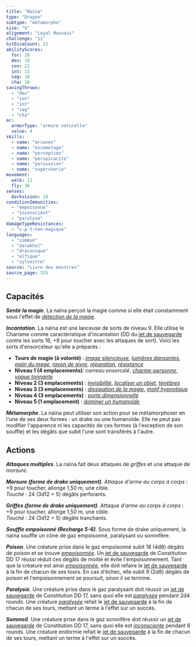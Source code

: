 ```yaml
---
title: "Naïna"
type: "Dragon"
subtype: "métamorphe"
size: "G"
alignment: "Loyal Mauvais"
challenge: "11"
hitDiceCount: 22
abilityScores:
  for: 20
  dex: 16
  con: 21
  int: 15
  sag: 18
  cha: 18
savingThrows:
  - "dex"
  - "con"
  - "int"
  - "sag"
  - "cha"
ac:
  armorType: "armure naturelle"
  value: 4
skills:
  - name: "arcanes"
  - name: "escamotage"
  - name: "perception"
  - name: "perspicacite"
  - name: "persuasion"
  - name: "supercherie"
movement:
  walk: 12
  fly: 36
senses:
  darkvision: 18
conditionImmunities:
  - "empoisonne"
  - "inconscient"
  - "paralyse"
damageTypeResistances:
  - "c-p-t-non-magique"
languages:
  - "commun"
  - "darakhul"
  - "draconique"
  - "elfique"
  - "sylvestre"
source: "Livre des monstres"
source_page: 315
---
```

## Capacités
_**Sentir la magie**_. La naïna perçoit la magie comme si elle était constamment sous l'effet de [_détection de la magie_](/grimoire/detection-de-la-magie/).

_**Incantation**_. La naïna est une lanceuse de sorts de niveau 9. Elle utilise le Charisme comme caractéristique d'incantation (DD du [jet de sauvegarde](/utiliser-les-caracteristiques/#jets-de-sauvegarde) contre les sorts 16, +8 pour toucher avec les attaques de sort). Voici les sorts d'ensorceleur qu'elle a préparés :
* **Tours de magie (à volonté)** : [_image silencieuse_](/grimoire/image-silencieuse/), [_lumières dansantes_](/grimoire/lumieres-dansantes/), [_main du mage_](/grimoire/main-du-mage/), [_rayon de givre_](/grimoire/rayon-de-givre/), [_réparation_](/grimoire/reparation/), [_résistance_](/grimoire/resistance/)
* **Niveau 1 (4 emplacements)**: _carreau ensorcelé_, [_charme-personne_](/grimoire/charme-personne/), [_vague tonnante_](/grimoire/vague-tonnante/)
* **Niveau 2 (3 emplacements)** : [_invisibilité_](/grimoire/invisibilite/), [_localiser un objet_](/grimoire/localiser-un-objet/), [_ténèbres_](/grimoire/tenebres/)
* **Niveau 3 (3 emplacements)** : [_dissipation de la magie_](/grimoire/dissipation-de-la-magie/), [_motif hypnotique_](/grimoire/motif-hypnotique/)
* **Niveau 4 (3 emplacements)** : [_porte dimensionnelle_](/grimoire/porte-dimensionnelle/)
* **Niveau 5 (1 emplacement)** : [_dominer un humanoïde_](/grimoire/dominer-un-humanoide/)

_**Métamorphe**_. La naïna peut utiliser son action pour se métamorphoser en l'une de ses deux formes : un drake ou une humanoïde. Elle ne peut pas modifier l'apparence ni les capacités de ces formes (à l'exception de son souffle) et les dégâts que subit l'une sont transférés à l'autre.

## Actions
_**Attaques multiples**_. La naïna fait deux attaques de _griffes_ et une attaque de _morsure_.

_**Morsure (forme de drake uniquement)**_. _Attaque d'arme au corps à corps_ : +9 pour toucher, allonge 1,50 m, une cible.  
_Touché_ : 24 (3d12 + 5) dégâts perforants.

_**Griffes (forme de drake uniquement)**_. _Attaque d'arme au corps à corps_ : +9 pour toucher, allonge 1,50 m, une cible.  
_Touché_ : 24 (3d12 + 5) dégâts tranchants.

_**Souffle empoisonné (Recharge 5-6)**_. Sous forme de drake uniquement, la naïna souffle un cône de gaz empoisonné, paralysant ou somnifère.

_**Poison**_. Une créature prise dans le gaz empoisonné subit 18 (4d8) dégâts de poison et se trouve [_empoisonnée_](/gerer-la-sante-du-personnage/#empoisonne). Un [jet de sauvegarde](/utiliser-les-caracteristiques/#jets-de-sauvegarde) de Constitution DD 17 réussi réduit ces dégâts de moitié et évite l'empoisonnement. Tant que la créature est ainsi [_empoisonnée_](/gerer-la-sante-du-personnage/#empoisonne), elle doit refaire le [jet de sauvegarde](/utiliser-les-caracteristiques/#jets-de-sauvegarde) à la fin de chacun de ses tours. En cas d'échec, elle subit 9 (2d8) dégâts de poison et l'empoisonnement se poursuit, sinon il se termine.

_**Paralysie**_. Une créature prise dans le gaz paralysant doit réussir un [jet de sauvegarde](/utiliser-les-caracteristiques/#jets-de-sauvegarde) de Constitution DD 17, sans quoi elle est [_paralysée_](/gerer-la-sante-du-personnage/#paralyse) pendant 2d4 rounds. Une créature [_paralysée_](/gerer-la-sante-du-personnage/#paralyse) refait le [jet de sauvegarde](/utiliser-les-caracteristiques/#jets-de-sauvegarde) à la fin de chacun de ses tours, mettant un terme à l'effet sur un succès.

_**Sommeil**_. Une créature prise dans le gaz somnifère doit réussir un [jet de sauvegarde](/utiliser-les-caracteristiques/#jets-de-sauvegarde) de Constitution DD 17, sans quoi elle est [_inconsciente_](/gerer-la-sante-du-personnage/#inconscient) pendant 6 rounds. Une créature endormie refait le [jet de sauvegarde](/utiliser-les-caracteristiques/#jets-de-sauvegarde) à la fin de chacun de ses tours, mettant un terme à l'effet sur un succès.
